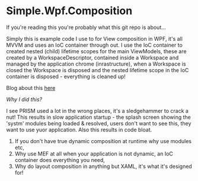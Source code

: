 Simple.Wpf.Composition
======================

If you're reading this you're probably what this git repo is about...

Simply this is example code I use to for View composition in WPF, it's all MVVM and uses an IoC container through out. I use the IoC container to created nested (child) lifetime scopes for the main ViewModels, these are created by a WorkspaceDescriptor, contained inside a Workspace and managed by the application chrome (inrastructure), when a Workspace is closed the Workspace is disposed and the nested lifetime scope in the IoC container is disposed - everything is cleaned up!

Blog about this [here](http://awkwardcoder.blogspot.co.uk/2013/11/using-ioc-nested-lifetime-scopes-with.html)

*Why I did this?*

I see PRISM used a lot in the wrong places, it's a sledgehammer to crack a nut! This results in slow application startup - the splash screen showing the 'systm' modules being loaded & resolved, users don't want to see this, they want to use yuor application. Also this results in code bloat.

  1. If you don't have true dynamic composition at runtime why use modules etc,
  2. Why use MEF at all when your application is not dynamic, an IoC container does everything you need,
  3. Why do layout composition in anything but XAML, it's what it's designed for!
  



 
  
 
  

